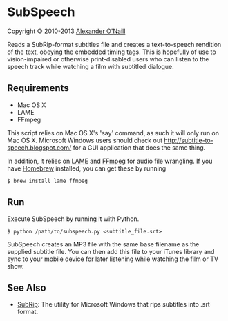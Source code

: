 SubSpeech
=========

Copyright &copy; 2010-2013 [Alexander O'Naill](https://github.com/alxp)

Reads a SubRip-format subtitles file and creates a text-to-speech rendition of the text, obeying the embedded timing tags. This is hopefully of use to vision-impaired or otherwise print-disabled users who can listen to the speech track while watching a film with subtitled dialogue.

Requirements
------------

 - Mac OS X
 - LAME
 - FFmpeg

This script relies on Mac OS X's 'say' command, as such it will only run on Mac OS X. Microsoft Windows users should check out http://subtitle-to-speech.blogspot.com/ for a GUI application that does the same thing.

In addition, it relies on [LAME](http://lame.sourceforge.net/) and [FFmpeg](http://www.ffmpeg.org/) for audio file wrangling. If you have [Homebrew](http://brew.sh/) installed, you can get these by running

    $ brew install lame ffmpeg

Run
---
  
Execute SubSpeech by running it with Python.

    $ python /path/to/subspeech.py <subtitle_file.srt>

SubSpeech creates an MP3 file with the same base filename as the supplied subtitle file. You can then add this file to your iTunes library and sync to your mobile device for later listening while watching the film or TV show.

See Also
--------

 - [SubRip](http://zuggy.wz.cz/): The utility for Microsoft Windows that rips subtitles into .srt format.
